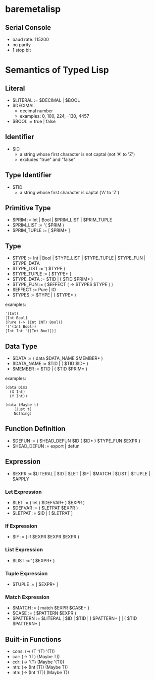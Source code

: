 # baremetalisp

## Serial Console

- baud rate: 115200
- no parity
- 1 stop bit

# Semantics of Typed Lisp

## Literal

- $LITERAL := $DECIMAL | $BOOL
- $DECIMAL
  - decimal number
  - examples: 0, 100, 224, -130, 4457
- $BOOL := true | false

## Identifier

- $ID
  - a string whose first character is not captal (not 'A' to 'Z')
  - excludes "true" and "false"

## Type Identifier

- $TID
  - a string whose first character is captal ('A' to 'Z')

## Primitive Type

- $PRIM := Int | Bool | $PRIM_LIST | $PRIM_TUPLE
- $PRIM_LIST := '( $PRIM )
- $PRIM_TUPLE := \[ $PRIM+ \]

## Type

- $TYPE := Int | Bool | $TYPE_LIST | $TYPE_TUPLE | $TYPE_FUN | $TYPE_DATA
- $TYPE_LIST := '( $TYPE )
- $TYPE_TUPLE := \[ $TYPE+ \]
- $TYPE_DATA := $TID | ( $TID $PRIM* )
- $TYPE_FUN := ( $EFFECT ( -> $TYPES $TYPE ) )
- $EFFECT := Pure | IO
- $TYPES := $TYPE | ( $TYPE* )

examples:
```common-lisp
'(Int)
[Int Bool]
(Pure (-> (Int INT) Bool))
'('(Int Bool))
[Int Int '([Int Bool])]
```

## Data Type

- $DATA := ( data $DATA_NAME $MEMBER* )
- $DATA_NAME := $TID | ( $TID $ID* )
- $MEMBER := $TID | ( $TID $PRIM* )

examples:
```common-lisp
(data Dim2
  (X Int)
  (Y Int))

(data (Maybe t)
    (Just t)
    Nothing)
```

## Function Definition

- $DEFUN := ( $HEAD_DEFUN $ID ( $ID* ) $TYPE_FUN $EXPR )
- $HEAD_DEFUN := export | defun

## Expression

- $EXPR := $LITERAL | $ID | $LET | $IF | $MATCH | $LIST | $TUPLE | $APPLY

### Let Expression

- $LET := ( let ( $DEFVAR+ ) $EXPR )
- $DEFVAR := ( $LETPAT $EXPR )
- $LETPAT := $ID | [ $LETPAT ]

### If Expression

- $IF := ( if $EXPR $EXPR $EXPR )

### List Expression

- $LIST := '( $EXPR* )

### Tuple Expression

- $TUPLE := [ $EXPR+ ]

### Match Expression

- $MATCH := ( match $EXPR $CASE+ )
- $CASE := ( $PATTERN $EXPR )
- $PATTERN := $LITERAL | $ID | $TID | \[ $PATTERN+ \] | ( $TID $PATTERN* )

## Built-in Functions

- cons: (-> (T '(T) '(T))
- car: (-> '(T) (Maybe T))
- cdr: (-> '(T) (Maybe '(T)))
- nth: (-> (Int \[T\]) (Maybe T))
- nth: (-> (Int '(T)) (Maybe T))